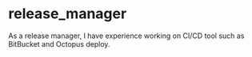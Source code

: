 # release_manager
As a release manager, I have experience working on CI/CD tool such as BitBucket and Octopus deploy.
